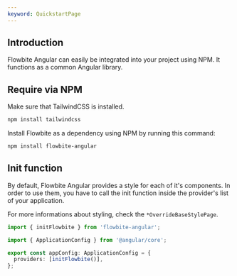 ```yaml
---
keyword: QuickstartPage
---
```


## Introduction

Flowbite Angular can easily be integrated into your project using NPM. It functions as a common Angular library.

## Require via NPM

Make sure that TailwindCSS is installed.

```bash
npm install tailwindcss
```

Install Flowbite as a dependency using NPM by running this command:

```bash
npm install flowbite-angular
```

## Init function

By default, Flowbite Angular provides a style for each of it's components. In order to use them, you have to call the init function inside the provider's list of your application.

For more informations about styling, check the `*OverrideBaseStylePage`.

```typescript
import { initFlowbite } from 'flowbite-angular';

import { ApplicationConfig } from '@angular/core';

export const appConfig: ApplicationConfig = {
  providers: [initFlowbite()],
};
```
